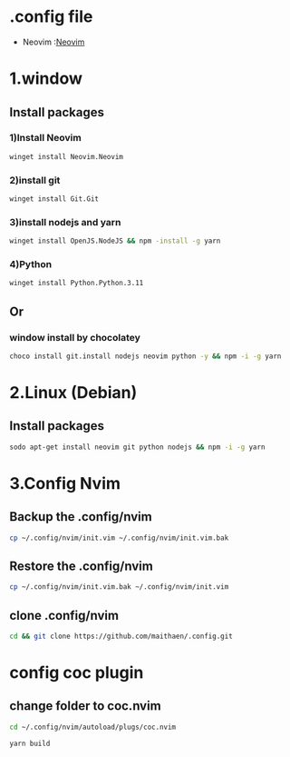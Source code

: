 # .config file

* Neovim         :[Neovim](https://github.com/maithaen/.config/tree/main/nvim)


# 1.window
## Install packages
### 1)Install Neovim
```bash
winget install Neovim.Neovim
```
### 2)install git
```bash
winget install Git.Git
```
### 3)install nodejs and yarn
```bash
winget install OpenJS.NodeJS && npm -install -g yarn
```
### 4)Python
```bash
winget install Python.Python.3.11
```
## Or
### window install by chocolatey 
```bash
choco install git.install nodejs neovim python -y && npm -i -g yarn
```
# 2.Linux (Debian)
## Install packages
```bash
sodo apt-get install neovim git python nodejs && npm -i -g yarn
```
# 3.Config Nvim
## Backup the .config/nvim
```bash
cp ~/.config/nvim/init.vim ~/.config/nvim/init.vim.bak
```
## Restore the .config/nvim
```bash
cp ~/.config/nvim/init.vim.bak ~/.config/nvim/init.vim
```
## clone .config/nvim
```bash
cd && git clone https://github.com/maithaen/.config.git
```

# config coc plugin
## change folder to coc.nvim
```bash
cd ~/.config/nvim/autoload/plugs/coc.nvim
```
```bash
yarn build
```




